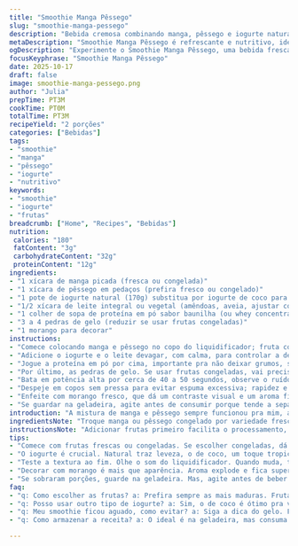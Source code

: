 ```yaml
---
title: "Smoothie Manga Pêssego"
slug: "smoothie-manga-pessego"
description: "Bebida cremosa combinando manga, pêssego e iogurte natural, com toque de proteína em pó. Textura aveludada, aroma adocicado que invade a cozinha, refrescante e nutritiva. Ideal pro café da manhã ou lanche rápido. Fácil de adaptar com frutas congeladas ou versões veganas do iogurte. Mistura frutas e laticínios para equilíbrio entre doçura natural e cremosidade. Geladinho, quebra o dia quente no ato. Serve duas pessoas, sempre ótimo pra quem tá correndo e quer algo leve, mas sustancioso."
metaDescription: "Smoothie Manga Pêssego é refrescante e nutritivo, ideal pro café da manhã ou lanche rápido com uma combinação deliciosa de frutas"
ogDescription: "Experimente o Smoothie Manga Pêssego, uma bebida fresca e nutritiva que combina doçura natural e cremosidade, perfeita pra qualquer hora do dia"
focusKeyphrase: "Smoothie Manga Pêssego"
date: 2025-10-17
draft: false
image: smoothie-manga-pessego.png
author: "Julia"
prepTime: PT3M
cookTime: PT0M
totalTime: PT3M
recipeYield: "2 porções"
categories: ["Bebidas"]
tags:
- "smoothie"
- "manga"
- "pêssego"
- "iogurte"
- "nutritivo"
keywords:
- "smoothie"
- "iogurte"
- "frutas"
breadcrumb: ["Home", "Recipes", "Bebidas"]
nutrition: 
 calories: "180"
 fatContent: "3g"
 carbohydrateContent: "32g"
 proteinContent: "12g"
ingredients:
- "1 xícara de manga picada (fresca ou congelada)"
- "1 xícara de pêssego em pedaços (prefira fresco ou congelado)"
- "1 pote de iogurte natural (170g) substitua por iogurte de coco para versão vegana"
- "1/2 xícara de leite integral ou vegetal (amêndoas, aveia, ajustar conforme textura desejada)"
- "1 colher de sopa de proteína em pó sabor baunilha (ou whey concentrado)"
- "3 a 4 pedras de gelo (reduzir se usar frutas congeladas)"
- "1 morango para decorar"
instructions:
- "Comece colocando manga e pêssego no copo do liquidificador; fruta congelada dá aquela consistência quase um creme e segura o gelo; mas se só tiver fresca, aumenta o gelo."
- "Adicione o iogurte e o leite devagar, com calma, para controlar a densidade; aqui dou meu toque: colocar menos líquido se quiser mais cremoso, mais se deseja algo pra beber na canudinho rápido."
- "Jogue a proteína em pó por cima, importante pra não deixar grumos, sempre peneirado se possível; a pulsação inicial ajuda a incorporar melhor."
- "Por último, as pedras de gelo. Se usar frutas congeladas, vai precisar menos; o smoothie deve ficar gelado, mas sem pedaços grandes de gelo que tirem o prazer de beber."
- "Bata em potência alta por cerca de 40 a 50 segundos, observe o ruído do motor mudar, fica mais firme sem soltar muito som pesado; importante olhar pela tampa, se ainda tiver pedaços grandes, bater mais um pouco; a textura final tem que ser aveludada sem ser aguada."
- "Despeje em copos sem pressa para evitar espuma excessiva; rapidez e cuidado no servir mantém a textura."
- "Enfeite com morango fresco, que dá um contraste visual e um aroma final, atraente e simples."
- "Se guardar na geladeira, agite antes de consumir porque tende a separar; smoothie é melhor na hora, frescor faz toda diferença."
introduction: "A mistura de manga e pêssego sempre funcionou pra mim, a doçura natural dessas frutas dispensa grandes adições de açúcar. O que aprendi depois de algumas tentativas é que a escolha do iogurte muda tudo - o natural traz mais cremosidade e frescor, o de coco, um toque tropical diferente. Incorporar proteína em pó é saída certeira pra quem precisa de energia sem perder a leveza. No calor, o gelo fecha o ciclo, pode exagerar um pouco que ele segura. Detalhe: observe o som do liquidificador, ele nunca mente. Textura final deve ser aveludada e não aguada. Já errei feio e ficou mais uma sopa. Ter controle do líquido é chave. E a decoração não é frescura, morango fresco amplia aroma, desperta a vontade de beber. Serve para 2, ideal pra dividir manhã de domingo preguiçoso ou pós-treino rápido."
ingredientsNote: "Troque manga ou pêssego congelado por variedade fresca se quiser textura mais leve, só avalie reduzir gelo para não diluir. Para veganos, o iogurte de coco mantém cremosidade, mas muda sabor, fica mais tropical. Leite vegetal como amêndoas ou aveia é boa alternativa, evitam excesso de gordura do leite integral e deixam sabor sutil. Proteína em pó sabor baunilha é meu preferido, mas chocolate combina também pra variação. Pedras de gelo frescas fazem toda diferença; gelo derretido acaba aguando, um erro comum. Preparar tudo com ingredientes gelados deixa o smoothie mais refrescante, sem precisar adicionar tanto gelo no liquidificador."
instructionsNote: "Adicionar frutas primeiro facilita o processamento, evita que a lâmina fique presa em ingredientes mais densos. Jogar líquidos aos poucos ajuda a controlar consistência; se borrar textura é difícil recuperar, melhor ir adicionando devagar. Peneirar a proteína evita grumos, um cuidado técnico que ninguém conta. O tempo de bater depende da potência do aparelho, mas prestar atenção no som e textura é a dica real. Despejar com cuidado evita excesso de espuma que estraga experiência. Servir com uma fruta fresca por cima não só decora, mas dá aroma, fazendo diferença sensorial. Se for guardar, agite antes de consumir porque separa naturalmente, mas o ideal é beber na hora."
tips:
- "Comece com frutas frescas ou congeladas. Se escolher congeladas, dá aquela consistência cremosa. Usa gelo? Cuidado, muito gelo dilui. Equilibre!"
- "O iogurte é crucial. Natural traz leveza, o de coco, um toque tropical. Leite vegetal também é opção. Alterar ingredientes muda o resultado final."
- "Teste a textura ao fim. Olhe o som do liquidificador. Quando muda, tá no ponto. Aveludado não aguado. Controle a quantidade de líquido para não perder."
- "Decorar com morango é mais que aparência. Aroma explode e fica super atraente. Um truque simples, mas traz um charme especial e faz a diferença."
- "Se sobraram porções, guarde na geladeira. Mas, agite antes de beber. Separar é normal. Melhor mesmo é consumir fresquinho, sensação inigualável."
faq:
- "q: Como escolher as frutas? a: Prefira sempre as mais maduras. Fruta fresca combina mais. Se só congelada tiver, pode usar. Olho na textura."
- "q: Posso usar outro tipo de iogurte? a: Sim, o de coco é ótimo pra veganos. Iogurte grego é mais espesso, vale experimentar. Ajuste o leite se mudar."
- "q: Meu smoothie ficou aguado, como evitar? a: Siga a dica do gelo. Frutos congelados tornam mais cremoso. Menos líquido é chave. Mistura é tudo."
- "q: Como armazenar a receita? a: O ideal é na geladeira, mas consuma logo. Separar acontece ao deixar. Agitar antes é a solução mais prática."

---
```

